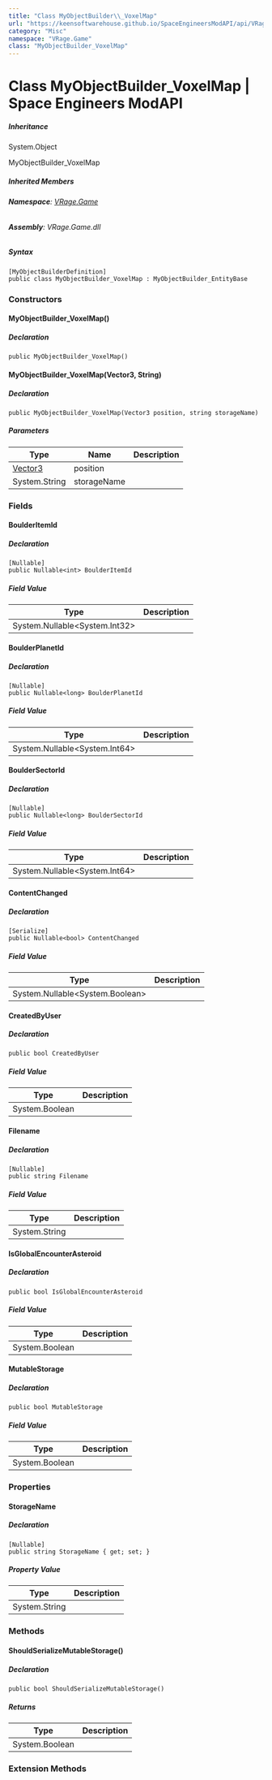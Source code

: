```yaml
---
title: "Class MyObjectBuilder\\_VoxelMap"
url: "https://keensoftwarehouse.github.io/SpaceEngineersModAPI/api/VRage.Game.MyObjectBuilder_VoxelMap.html"
category: "Misc"
namespace: "VRage.Game"
class: "MyObjectBuilder_VoxelMap"
---
```


# Class MyObjectBuilder\_VoxelMap | Space Engineers ModAPI

##### Inheritance

System.Object

MyObjectBuilder\_VoxelMap

##### Inherited Members

###### **Namespace**: [VRage.Game](https://keensoftwarehouse.github.io/SpaceEngineersModAPI/api/VRage.Game.html)

###### **Assembly**: VRage.Game.dll

##### Syntax

```
[MyObjectBuilderDefinition]
public class MyObjectBuilder_VoxelMap : MyObjectBuilder_EntityBase
```

### Constructors

#### MyObjectBuilder\_VoxelMap()

##### Declaration

```
public MyObjectBuilder_VoxelMap()
```

#### MyObjectBuilder\_VoxelMap(Vector3, String)

##### Declaration

```
public MyObjectBuilder_VoxelMap(Vector3 position, string storageName)
```

##### Parameters

| Type | Name | Description |
| --- | --- | --- |
| [Vector3](https://keensoftwarehouse.github.io/SpaceEngineersModAPI/api/VRageMath.Vector3.html) | position |     |
| System.String | storageName |     |

### Fields

#### BoulderItemId

##### Declaration

```
[Nullable]
public Nullable<int> BoulderItemId
```

##### Field Value

| Type | Description |
| --- | --- |
| System.Nullable<System.Int32\> |     |

#### BoulderPlanetId

##### Declaration

```
[Nullable]
public Nullable<long> BoulderPlanetId
```

##### Field Value

| Type | Description |
| --- | --- |
| System.Nullable<System.Int64\> |     |

#### BoulderSectorId

##### Declaration

```
[Nullable]
public Nullable<long> BoulderSectorId
```

##### Field Value

| Type | Description |
| --- | --- |
| System.Nullable<System.Int64\> |     |

#### ContentChanged

##### Declaration

```
[Serialize]
public Nullable<bool> ContentChanged
```

##### Field Value

| Type | Description |
| --- | --- |
| System.Nullable<System.Boolean\> |     |

#### CreatedByUser

##### Declaration

```
public bool CreatedByUser
```

##### Field Value

| Type | Description |
| --- | --- |
| System.Boolean |     |

#### Filename

##### Declaration

```
[Nullable]
public string Filename
```

##### Field Value

| Type | Description |
| --- | --- |
| System.String |     |

#### IsGlobalEncounterAsteroid

##### Declaration

```
public bool IsGlobalEncounterAsteroid
```

##### Field Value

| Type | Description |
| --- | --- |
| System.Boolean |     |

#### MutableStorage

##### Declaration

```
public bool MutableStorage
```

##### Field Value

| Type | Description |
| --- | --- |
| System.Boolean |     |

### Properties

#### StorageName

##### Declaration

```
[Nullable]
public string StorageName { get; set; }
```

##### Property Value

| Type | Description |
| --- | --- |
| System.String |     |

### Methods

#### ShouldSerializeMutableStorage()

##### Declaration

```
public bool ShouldSerializeMutableStorage()
```

##### Returns

| Type | Description |
| --- | --- |
| System.Boolean |     |

### Extension Methods